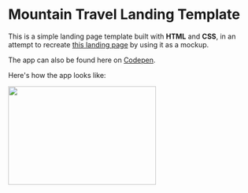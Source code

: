 # Mountain Travel Landing Template
This is a simple landing page template built with **HTML** and **CSS**, in an attempt to recreate [this landing page](https://tutorialzine.com/2016/06/freebie-landing-page-template-with-flexbox) by using it as a mockup.

The app can also be found here on [Codepen](https://codepen.io/bmuthoga/pen/oNggQeo).

Here's how the app looks like:

<img src="https://i.ibb.co/9b8bwjC/mountain-travel-landing-template-preview.gif" width="300" height="200" />
